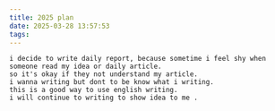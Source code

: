 ```yaml
---
title: 2025 plan
date: 2025-03-28 13:57:53
tags:
---
```


    i decide to write daily report, because sometime i feel shy when someone read my idea or daily article.
    so it's okay if they not understand my article.
    i wanna writing but dont to be know what i writing.
    this is a good way to use english writing.
    i will continue to writing to show idea to me .